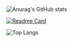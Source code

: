 ![Anurag's GitHub stats](https://github-readme-stats.vercel.app/api?username=XRAZERGAMERX&show=reviews,discussions_started,discussions_answered,prs_merged,prs_merged_percentage)

[![Readme Card](https://github-readme-stats.vercel.app/api/pin/?username=XRAZERGAMERX&repo=github-readme-stats)](https://github.com/anuraghazra/github-readme-stats)

![Top Langs](https://github-readme-stats.vercel.app/api/top-langs/?username=XRAZERGAMERX&langs_count=8)
